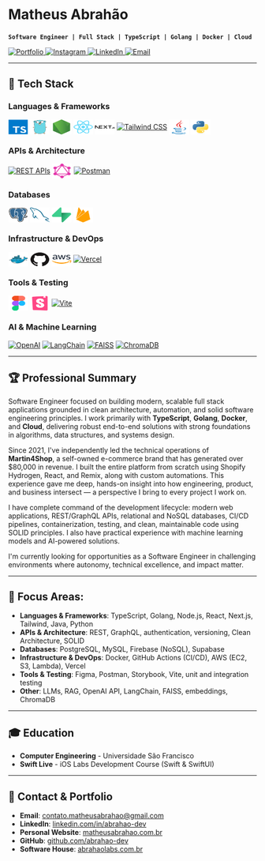 # Matheus Abrahão

**`Software Engineer | Full Stack | TypeScript | Golang | Docker | Cloud`**

<p>
  <a href="http://matheusabrahao.com.br">
    <img src="https://img.shields.io/badge/Portfolio-%230071A2.svg?&style=flat-square&logo=internet-explorer&logoColor=white&color=071A2C" alt="Portfolio">
  </a>
  <a href="https://www.instagram.com/abrahao.dev">
    <img src="https://img.shields.io/badge/Instagram-%23E4405F.svg?&style=flat-square&logo=instagram&logoColor=white&color=071A2C" alt="Instagram">
  </a>
  <a href="https://www.linkedin.com/in/abrahao-dev">
    <img src="https://img.shields.io/badge/LinkedIn-%230071A2.svg?&style=flat-square&logo=linkedin&logoColor=white&color=071A2C" alt="LinkedIn">
  </a>
  <a href="mailto:contato.matheusabrahao@gmail.com">
    <img src="https://img.shields.io/badge/Email-D14836?style=flat-square&logo=gmail&logoColor=white&color=071A2C" alt="Email">
  </a>
</p>

---

## 🚀 Tech Stack

### **Languages & Frameworks**
<a href="https://www.typescriptlang.org"><img align="center" alt="TypeScript" height="30" width="40" src="https://raw.githubusercontent.com/devicons/devicon/master/icons/typescript/typescript-original.svg"></a>
<a href="https://golang.org"><img align="center" alt="Golang" height="30" width="40" src="https://raw.githubusercontent.com/devicons/devicon/master/icons/go/go-original.svg"></a>
<a href="https://nodejs.org"><img align="center" alt="Node.js" height="30" width="40" src="https://raw.githubusercontent.com/devicons/devicon/master/icons/nodejs/nodejs-original.svg"></a>
<a href="https://reactjs.org"><img align="center" alt="React" height="30" width="40" src="https://raw.githubusercontent.com/devicons/devicon/master/icons/react/react-original.svg"></a>
<a href="https://nextjs.org"><img align="center" alt="Next.js" height="30" width="40" src="https://raw.githubusercontent.com/devicons/devicon/master/icons/nextjs/nextjs-original-wordmark.svg"></a>
<a href="https://tailwindcss.com"><img align="center" alt="Tailwind CSS" height="30" width="40" src="https://upload.wikimedia.org/wikipedia/commons/thumb/d/d5/Tailwind_CSS_Logo.svg/2560px-Tailwind_CSS_Logo.svg.png"></a>
<a href="https://www.java.com"><img align="center" alt="Java" height="30" width="40" src="https://raw.githubusercontent.com/devicons/devicon/master/icons/java/java-original.svg"></a>
<a href="https://www.python.org"><img align="center" alt="Python" height="30" width="40" src="https://raw.githubusercontent.com/devicons/devicon/master/icons/python/python-original.svg"></a>

### **APIs & Architecture**
<a href="https://restfulapi.net"><img align="center" alt="REST APIs" height="30" width="40" src="https://keenethics.com/wp-content/uploads/2022/01/rest-api-1.svg"></a>
<a href="https://graphql.org"><img align="center" alt="GraphQL" height="30" width="40" src="https://raw.githubusercontent.com/devicons/devicon/master/icons/graphql/graphql-plain.svg"></a>
<a href="https://www.postman.com/"><img align="center" alt="Postman" height="30" width="40" src="https://www.vectorlogo.zone/logos/getpostman/getpostman-icon.svg"></a>

### **Databases**
<a href="https://www.postgresql.org"><img align="center" alt="PostgreSQL" height="30" width="40" src="https://raw.githubusercontent.com/devicons/devicon/master/icons/postgresql/postgresql-original.svg"></a>
<a href="https://www.mysql.com"><img align="center" alt="MySQL" height="30" width="40" src="https://raw.githubusercontent.com/devicons/devicon/master/icons/mysql/mysql-original.svg"></a>
<a href="https://supabase.com"><img align="center" alt="Supabase" height="30" width="40" src="https://raw.githubusercontent.com/devicons/devicon/master/icons/supabase/supabase-original.svg"></a>
<a href="https://firebase.google.com/"><img align="center" alt="Firebase" height="30" width="40" src="https://raw.githubusercontent.com/devicons/devicon/master/icons/firebase/firebase-plain.svg"></a>

### **Infrastructure & DevOps**
<a href="https://www.docker.com"><img align="center" alt="Docker" height="30" width="40" src="https://raw.githubusercontent.com/devicons/devicon/master/icons/docker/docker-original.svg"></a>
<a href="https://github.com/features/actions"><img align="center" alt="GitHub Actions" height="30" width="40" src="https://raw.githubusercontent.com/devicons/devicon/master/icons/github/github-original.svg"></a>
<a href="https://aws.amazon.com"><img align="center" alt="AWS" height="30" width="40" src="https://raw.githubusercontent.com/devicons/devicon/master/icons/amazonwebservices/amazonwebservices-original-wordmark.svg"></a>
<a href="https://vercel.com"><img align="center" alt="Vercel" height="30" width="40" src="https://cdn.worldvectorlogo.com/logos/vercel.svg"></a>

### **Tools & Testing**
<a href="https://www.figma.com"><img align="center" alt="Figma" height="30" width="40" src="https://raw.githubusercontent.com/devicons/devicon/master/icons/figma/figma-original.svg"></a>
<a href="https://storybook.js.org"><img align="center" alt="Storybook" height="30" width="40" src="https://raw.githubusercontent.com/devicons/devicon/master/icons/storybook/storybook-original.svg"></a>
<a href="https://vitejs.dev"><img align="center" alt="Vite" height="30" width="40" src="https://raw.githubusercontent.com/vitejs/vite/main/docs/public/logo.svg"></a>

### **AI & Machine Learning**
<a href="https://openai.com"><img align="center" alt="OpenAI" height="30" width="40" src="https://upload.wikimedia.org/wikipedia/commons/4/4d/OpenAI_Logo.svg"></a>
<a href="https://www.langchain.com"><img align="center" alt="LangChain" height="30" width="40" src="https://assets.streamlinehq.com/image/private/w_300,h_300,ar_1/f_auto/v1/icons/logos/langchain-ipuhh4qo1jz5ssl4x0g2a.png/langchain-dp1uxj2zn3752pntqnpfu2.png?_a=DATAdtAAZAA0"></a>
<a href="https://faiss.ai"><img align="center" alt="FAISS" height="30" width="40" src="https://rainboinc.gallerycdn.vsassets.io/extensions/rainboinc/faiss-viewer/0.0.1/1742440759255/Microsoft.VisualStudio.Services.Icons.Default"></a>
<a href="https://www.trychroma.com/"><img align="center" alt="ChromaDB" height="30" width="40" src="https://www.trychroma.com/_next/image?url=%2F_next%2Fstatic%2Fmedia%2Fchroma.d840f629.png&w=1920&q=75&dpl=dpl_6ahX99xu2FH8Nkx2KgAvUcQyFiY5"></a>

---

## 🏆 Professional Summary

Software Engineer focused on building modern, scalable full stack applications grounded in clean architecture, automation, and solid software engineering principles. I work primarily with **TypeScript**, **Golang**, **Docker**, and **Cloud**, delivering robust end-to-end solutions with strong foundations in algorithms, data structures, and systems design.

Since 2021, I've independently led the technical operations of **Martin4Shop**, a self-owned e-commerce brand that has generated over $80,000 in revenue. I built the entire platform from scratch using Shopify Hydrogen, React, and Remix, along with custom automations. This experience gave me deep, hands-on insight into how engineering, product, and business intersect — a perspective I bring to every project I work on.

I have complete command of the development lifecycle: modern web applications, REST/GraphQL APIs, relational and NoSQL databases, CI/CD pipelines, containerization, testing, and clean, maintainable code using SOLID principles. I also have practical experience with machine learning models and AI-powered solutions.

I'm currently looking for opportunities as a Software Engineer in challenging environments where autonomy, technical excellence, and impact matter.

---

## 🎯 Focus Areas:
- **Languages & Frameworks**: TypeScript, Golang, Node.js, React, Next.js, Tailwind, Java, Python
- **APIs & Architecture**: REST, GraphQL, authentication, versioning, Clean Architecture, SOLID
- **Databases**: PostgreSQL, MySQL, Firebase (NoSQL), Supabase
- **Infrastructure & DevOps**: Docker, GitHub Actions (CI/CD), AWS (EC2, S3, Lambda), Vercel
- **Tools & Testing**: Figma, Postman, Storybook, Vite, unit and integration testing
- **Other**: LLMs, RAG, OpenAI API, LangChain, FAISS, embeddings, ChromaDB

---

## 🎓 Education
- **Computer Engineering** - Universidade São Francisco
- **Swift Live** - iOS Labs Development Course (Swift & SwiftUI)

---

## 📩 Contact & Portfolio
- **Email**: [contato.matheusabrahao@gmail.com](mailto:contato.matheusabrahao@gmail.com)
- **LinkedIn**: [linkedin.com/in/abrahao-dev](https://www.linkedin.com/in/abrahao-dev)
- **Personal Website**: [matheusabrahao.com.br](http://matheusabrahao.com.br)
- **GitHub**: [github.com/abrahao-dev](https://github.com/abrahao-dev)
- **Software House**: [abrahaolabs.com.br](https://abrahaolabs.com.br)
